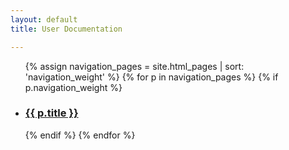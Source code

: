 ```yaml
---
layout: default
title: User Documentation

---
```

<p>
</p>

<div class="doclist">
<ul>
    {% assign navigation_pages = site.html_pages | sort: 'navigation_weight' %}
    {% for p in navigation_pages %}
      {% if p.navigation_weight %}
       <li>
        <h3>
          <a href="{{ p.url | relative_url }}" >
            {{ p.title }}
          </a>
          </h3>
        </li>
      {% endif %}
    {% endfor %}
    </ul>
</div>
